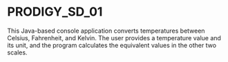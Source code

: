 # PRODIGY_SD_01
This Java-based console application converts temperatures between Celsius, Fahrenheit, and Kelvin. The user provides a temperature value and its unit, and the program calculates the equivalent values in the other two scales.
